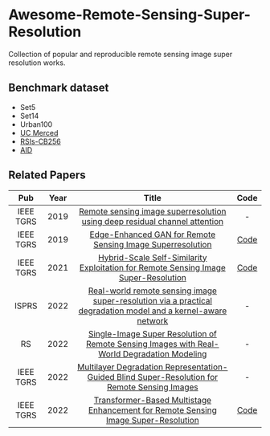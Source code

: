 # Awesome-Remote-Sensing-Super-Resolution
Collection of popular and reproducible remote sensing image super resolution works.

## Benchmark dataset
* Set5
* Set14
* Urban100
* [UC Merced](http://weegee.vision.ucmerced.edu/datasets/landuse.html)
* [RSIs-CB256](https://github.com/lehaifeng/RSI-CB)
* [AID](https://captain-whu.github.io/AID/)

## Related Papers
|Pub|Year|Title|Code|
|:---:|:---:|:---:|:---:|
|IEEE TGRS|2019|[Remote sensing image superresolution using deep residual channel attention](https://ieeexplore.ieee.org/abstract/document/8770258)|-|
|IEEE TGRS|2019|[Edge-Enhanced GAN for Remote Sensing Image Superresolution](https://ieeexplore.ieee.org/document/8677274)|[Code](https://github.com/kuijiang94/EEGAN)|
|IEEE TGRS|2021|[Hybrid-Scale Self-Similarity Exploitation for Remote Sensing Image Super-Resolution](https://ieeexplore.ieee.org/abstract/document/9400474)|[Code](https://github.com/Shaosifan/HSENet)|
|ISPRS|2022|[Real-world remote sensing image super-resolution via a practical degradation model and a kernel-aware network](https://www.sciencedirect.com/science/article/abs/pii/S0924271622001824)|-|
|RS|2022|[Single-Image Super Resolution of Remote Sensing Images with Real-World Degradation Modeling](https://www.mdpi.com/2072-4292/14/12/2895)|-|
|IEEE TGRS|2022|[Multilayer Degradation Representation-Guided Blind Super-Resolution for Remote Sensing Images](https://ieeexplore.ieee.org/abstract/document/9833534)|-|
|IEEE TGRS|2022|[Transformer-Based Multistage Enhancement for Remote Sensing Image Super-Resolution](https://ieeexplore.ieee.org/document/9654169)|[Code](https://github.com/Shaosifan/TransENet)|
